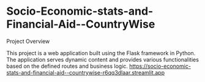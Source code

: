 # Socio-Economic-stats-and-Financial-Aid--CountryWise
Project Overview

This project is a web application built using the Flask framework in Python. The application serves dynamic content and provides various functionalities based on the defined routes and business logic.
https://socio-economic-stats-and-financial-aid--countrywise-r6qq3dlaar.streamlit.app
